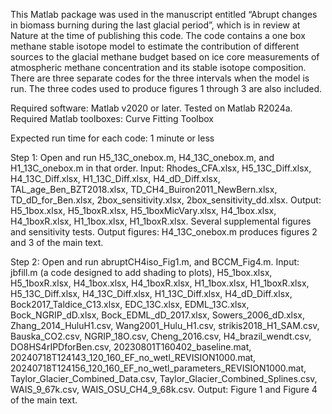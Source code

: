 This Matlab package was used in the manuscript entitled “Abrupt changes in biomass burning during the last glacial period”, 
which is in review at Nature at the time of publishing this code. The code contains a one box methane stable isotope model 
to estimate the contribution of different sources to the glacial methane budget based on ice core measurements of atmospheric 
methane concentration and its stable isotope composition. There are three separate codes for the three intervals when the
model is run. The three codes used to produce figures 1 through 3 are also included. 

Required software: Matlab v2020 or later. Tested on Matlab R2024a. Required Matlab toolboxes: Curve Fitting Toolbox

Expected run time for each code: 1 minute or less

Step 1: Open and run H5_13C_onebox.m, H4_13C_onebox.m, and H1_13C_onebox.m in that order.
	Input: Rhodes_CFA.xlsx, H5_13C_Diff.xlsx, H4_13C_Diff.xlsx, H1_13C_Diff.xlsx, H4_dD_Diff.xlsx, TAL_age_Ben_BZT2018.xlsx, 
  TD_CH4_Buiron2011_NewBern.xlsx, TD_dD_for_Ben.xlsx, 2box_sensitivity.xlsx, 2box_sensitivity_dd.xlsx.
	Output: H5_1box.xlsx, H5_1boxR.xlsx, H5_1boxMicVary.xlsx, H4_1box.xlsx, H4_1boxR.xlsx, H1_1box.xlsx, H1_1boxR.xlsx. Several supplemental figures and sensitivity tests. 
 	Output figures: H4_13C_onebox.m produces figures 2 and 3 of the main text. 

Step 2: Open and run abruptCH4iso_Fig1.m, and BCCM_Fig4.m. 
	Input: jbfill.m (a code designed to add shading to plots), H5_1box.xlsx, H5_1boxR.xlsx, H4_1box.xlsx, H4_1boxR.xlsx, 
  H1_1box.xlsx, H1_1boxR.xlsx, H5_13C_Diff.xlsx, H4_13C_Diff.xlsx, H1_13C_Diff.xlsx, H4_dD_Diff.xlsx, Bock2017_Taldice_C13.xlsx,
  EDC_13C.xlsx, EDML_13C.xlsx, Bock_NGRIP_dD.xlsx, Bock_EDML_dD_2017.xlsx, Sowers_2006_dD.xlsx, Zhang_2014_HuluH1.csv,
  Wang2001_Hulu_H1.csv, strikis2018_H1_SAM.csv, Bauska_CO2.csv, NGRIP_18O.csv, Cheng_2016.csv, H4_brazil_wendt.csv,
  DO8HS4rIPDforBen.csv, 20230801T160402_baseline.mat, 20240718T124143_120_160_EF_no_wetl_REVISION1000.mat, 20240718T124156_120_160_EF_no_wetl_parameters_REVISION1000.mat,
  Taylor_Glacier_Combined_Data.csv, Taylor_Glacier_Combined_Splines.csv, WAIS_9_67k.csv, WAIS_OSU_CH4_9_68k.csv.
  	Output: Figure 1 and Figure 4 of the main text.
